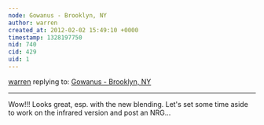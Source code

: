 ```yaml
---
node: Gowanus - Brooklyn, NY
author: warren
created_at: 2012-02-02 15:49:10 +0000
timestamp: 1328197750
nid: 740
cid: 429
uid: 1
---
```




[warren](../profile/warren) replying to: [Gowanus - Brooklyn, NY](../map/gowanus-brooklyn-ny/2012-2-1)

----
Wow!!! Looks great, esp. with the new blending. Let's set some time aside to work on the infrared version and post an NRG...